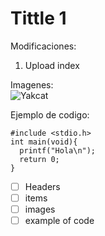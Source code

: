 # Tittle 1
Modificaciones: 
1. Upload index

Imagenes:  
![Yakcat](https://octodex.github.com/images/yaktocat.png)

Ejemplo de codigo:

```
#include <stdio.h>
int main(void){
  printf("Hola\n");
  return 0;
}
```
- [ ] Headers
- [ ] items
- [ ] images
- [ ] example of code
